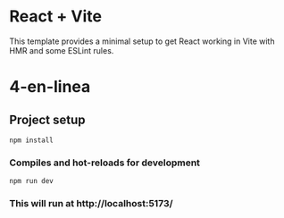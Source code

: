 # React + Vite

This template provides a minimal setup to get React working in Vite with HMR and some ESLint rules.

# 4-en-linea

## Project setup
```
npm install
```

### Compiles and hot-reloads for development
```
npm run dev
```

### This will run at http://localhost:5173/
